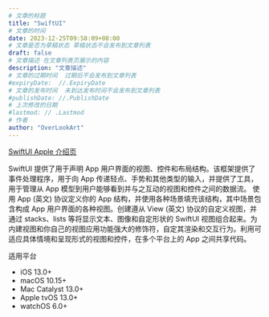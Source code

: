 ```yaml
---
# 文章的标题
title: "SwiftUI"
# 文章的时间
date: 2023-12-25T09:58:09+08:00
# 文章是否为草稿状态 草稿状态不会发布到文章列表
draft: false
# 文章描述 在文章列表页展示的内容
description: "文章描述"
# 文章的过期时间  过期后不会发布到文章列表
#expiryDate:  //.ExpiryDate
# 文章的发布时间  未到达发布时间不会发布到文章列表
#publishDate: //.PublishDate
# 上次修改的日期
#lastmod: // .Lastmod
# 作者
author: "OverLookArt"
---
```


[SwiftUI Apple 介绍页](https://developer.apple.com/cn/xcode/swiftui/)

SwiftUI 提供了用于声明 App 用户界面的视图、控件和布局结构。该框架提供了事件处理程序，用于向 App 传递轻点、手势和其他类型的输入，并提供了工具，用于管理从 App 模型到用户能够看到并与之互动的视图和控件之间的数据流。
使用 App (英文) 协议定义你的 App 结构，并使用各种场景填充该结构，其中场景包含构成 App 用户界面的各种视图。创建遵从 View (英文) 协议的自定义视图，并通过 stacks、lists 等将显示文本、图像和自定形状的 SwiftUI 视图组合起来。为内建视图和你自己的视图应用功能强大的修饰符，自定其渲染和交互行为。利用可适应具体情境和呈现形式的视图和控件，在多个平台上的 App 之间共享代码。

适用平台  

* iOS 13.0+
* macOS 10.15+
* Mac Catalyst 13.0+
* Apple tvOS 13.0+
* watchOS 6.0+  
